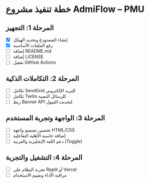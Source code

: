 # خطة تنفيذ مشروع AdmiFlow – PMU

## المرحلة 1: التجهيز
- [x] إنشاء المستودع وتحديد الهيكل
- [x] رفع الملفات الأساسية
- [ ] إضافة README.md
- [ ] إضافة LICENSE
- [ ] تفعيل GitHub Actions

## المرحلة 2: التكاملات الذكية
- [ ] تكامل SendGrid للبريد الإلكتروني
- [ ] تكامل Twilio للرسائل النصية
- [ ] ربط Banner API لتحديث القبول

## المرحلة 3: الواجهة وتجربة المستخدم
- [ ] تحسين تصميم واجهة HTML/CSS
- [ ] إضافة حاسبة الأهلية التفاعلية
- [ ] دعم اللغة الإنجليزية والعربية (Toggle)

## المرحلة 4: التشغيل والتجربة
- [ ] تجربة النظام على Replit أو Vercel
- [ ] مراقبة الأداء وتقييم الاستخدام
